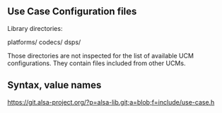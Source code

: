 Use Case Configuration files
----------------------------

Library directories:

  platforms/
  codecs/
  dsps/

Those directories are not inspected for the list of
available UCM configurations. They contain files
included from other UCMs.

Syntax, value names
-------------------

https://git.alsa-project.org/?p=alsa-lib.git;a=blob;f=include/use-case.h
